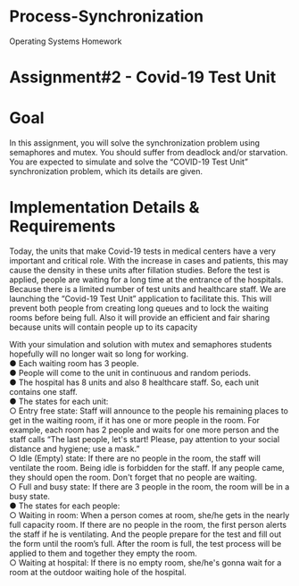 # Process-Synchronization
Operating Systems Homework

# Assignment#2 - Covid-19 Test Unit

# Goal
In this assignment, you will solve the synchronization problem using semaphores and mutex. You
should suffer from deadlock and/or starvation. You are expected to simulate and solve the
“COVID-19 Test Unit” synchronization problem, which its details are given.

# Implementation Details & Requirements
Today, the units that make Covid-19 tests in medical centers have a very important and critical role.
With the increase in cases and patients, this may cause the density in these units after fillation studies.
Before the test is applied, people are waiting for a long time at the entrance of the hospitals. Because
there is a limited number of test units and healthcare staff. We are launching the “Covid-19 Test Unit”
application to facilitate this. This will prevent both people from creating long queues and to lock the
waiting rooms before being full. Also it will provide an efficient and fair sharing because units will
contain people up to its capacity<br>

With your simulation and solution with mutex and semaphores students hopefully will no longer wait
so long for working.<br>
● Each waiting room has 3 people.<br>
● People will come to the unit in continuous and random periods.<br>
● The hospital has 8 units and also 8 healthcare staff. So, each unit contains one staff.<br>
● The states for each unit:<br>
○ Entry free state: Staff will announce to the people his remaining places to get in the
waiting room, if it has one or more people in the room. For example, each room has 2
people and waits for one more person and the staff calls “The last people, let's start!
Please, pay attention to your social distance and hygiene; use a mask.”<br>
○ Idle (Empty) state: If there are no people in the room, the staff will ventilate the room.
Being idle is forbidden for the staff. If any people came, they should open the room.
Don't forget that no people are waiting.<br>
○ Full and busy state: If there are 3 people in the room, the room will be in a busy state.<br>
● The states for each people:<br>
○ Waiting in room: When a person comes at room, she/he gets in the nearly full
capacity room. If there are no people in the room, the first person alerts the staff if he
is ventilating. And the people prepare for the test and fill out the form until the
room’s full. After the room is full, the test process will be applied to them and
together they empty the room.<br>
○ Waiting at hospital: If there is no empty room, she/he's gonna wait for a room at the
outdoor waiting hole of the hospital.
